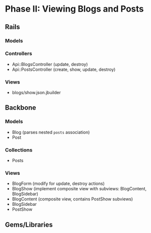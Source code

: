 # Phase II: Viewing Blogs and Posts

## Rails
### Models

### Controllers
* Api::BlogsController (update, destroy)
* Api::PostsController (create, show, update, destroy)

### Views
* blogs/show.json.jbuilder

## Backbone
### Models
* Blog (parses nested `posts` association)
* Post

### Collections
* Posts

### Views
* BlogForm (modify for update, destroy actions)
* BlogShow (implement composite view with subviews: BlogContent, BlogSidebar)
* BlogContent (composite view, contains PostShow subviews)
* BlogSidebar
* PostShow

## Gems/Libraries
